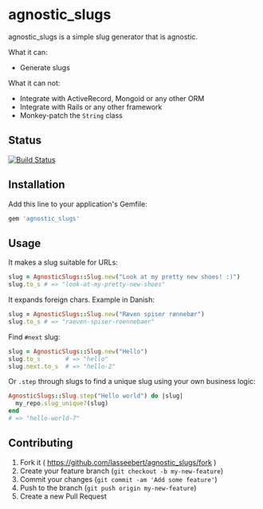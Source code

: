 # agnostic_slugs

agnostic_slugs is a simple slug generator that is agnostic.

What it can:
* Generate slugs

What it can not:
* Integrate with ActiveRecord, Mongoid or any other ORM
* Integrate with Rails or any other framework
* Monkey-patch the `String` class

## Status

[![Build Status](https://semaphoreci.com/api/v1/projects/0be3abb2-794f-4513-a121-220b1278f853/313941/badge.svg)](https://semaphoreci.com/lasseebert/agnostic_slugs)

## Installation

Add this line to your application's Gemfile:

```ruby
gem 'agnostic_slugs'
```

## Usage

It makes a slug suitable for URLs:

```ruby
slug = AgnosticSlugs::Slug.new("Look at my pretty new shoes! :)")
slug.to_s # => "look-at-my-pretty-new-shoes"
```

It expands foreign chars. Example in Danish:

```ruby
slug = AgnosticSlugs::Slug.new("Ræven spiser rønnebær")
slug.to_s # => "raeven-spiser-roennebaer"
```

Find `#next` slug:

```ruby
slug = AgnosticSlugs::Slug.new("Hello")
slug.to_s       # => "hello"
slug.next.to_s  # => "hello-2"
```

Or `.step` through slugs to find a unique slug using your own business logic:

```ruby
AgnosticSlugs::Slug.step("Hello world") do |slug|
  my_repo.slug_unique?(slug)
end
# => "hello-world-7"
```

## Contributing

1. Fork it ( https://github.com/lasseebert/agnostic_slugs/fork )
2. Create your feature branch (`git checkout -b my-new-feature`)
3. Commit your changes (`git commit -am 'Add some feature'`)
4. Push to the branch (`git push origin my-new-feature`)
5. Create a new Pull Request
